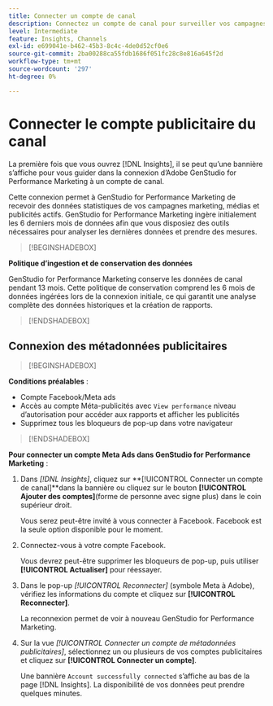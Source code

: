 ```yaml
---
title: Connecter un compte de canal
description: Connectez un compte de canal pour surveiller vos campagnes Adobe GenStudio for Performance Marketing et les performances des médias.
level: Intermediate
feature: Insights, Channels
exl-id: e699041e-b462-45b3-8c4c-4de0d52cf0e6
source-git-commit: 2ba00288ca55fdb1686f051fc28c8e816a645f2d
workflow-type: tm+mt
source-wordcount: '297'
ht-degree: 0%

---
```


# Connecter le compte publicitaire du canal

La première fois que vous ouvrez [!DNL Insights], il se peut qu’une bannière s’affiche pour vous guider dans la connexion d’Adobe GenStudio for Performance Marketing à un compte de canal.

Cette connexion permet à GenStudio for Performance Marketing de recevoir des données statistiques de vos campagnes marketing, médias et publicités actifs. GenStudio for Performance Marketing ingère initialement les 6 derniers mois de données afin que vous disposiez des outils nécessaires pour analyser les dernières données et prendre des mesures.

>[!BEGINSHADEBOX]

**Politique d’ingestion et de conservation des données**

GenStudio for Performance Marketing conserve les données de canal pendant 13 mois. Cette politique de conservation comprend les 6 mois de données ingérées lors de la connexion initiale, ce qui garantit une analyse complète des données historiques et la création de rapports.

>[!ENDSHADEBOX]

## Connexion des métadonnées publicitaires

>[!BEGINSHADEBOX]

**Conditions préalables** :

- Compte Facebook/Meta ads
- Accès au compte Méta-publicités avec `View performance` niveau d’autorisation pour accéder aux rapports et afficher les publicités
- Supprimez tous les bloqueurs de pop-up dans votre navigateur

>[!ENDSHADEBOX]

**Pour connecter un compte Meta Ads dans GenStudio for Performance Marketing** :

1. Dans _[!DNL Insights]_, cliquez sur **[!UICONTROL Connecter un compte de canal]**dans la bannière ou cliquez sur le bouton **[!UICONTROL Ajouter des comptes]**(forme de personne avec signe plus) dans le coin supérieur droit.

   Vous serez peut-être invité à vous connecter à Facebook. Facebook est la seule option disponible pour le moment.

1. Connectez-vous à votre compte Facebook.

   Vous devrez peut-être supprimer les bloqueurs de pop-up, puis utiliser **[!UICONTROL Actualiser]** pour réessayer.

1. Dans le pop-up _[!UICONTROL Reconnecter]_ (symbole Meta à Adobe), vérifiez les informations du compte et cliquez sur **[!UICONTROL Reconnecter]**.

   La reconnexion permet de voir à nouveau GenStudio for Performance Marketing.

1. Sur la vue _[!UICONTROL Connecter un compte de métadonnées publicitaires]_, sélectionnez un ou plusieurs de vos comptes publicitaires et cliquez sur **[!UICONTROL Connecter un compte]**.

   Une bannière `Account successfully connected` s’affiche au bas de la page [!DNL Insights]. La disponibilité de vos données peut prendre quelques minutes.

